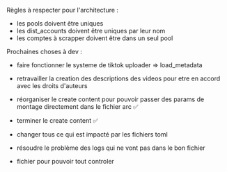 Règles à respecter pour l'architecture :
- les pools doivent être uniques
- les dist_accounts doivent être uniques par leur nom
- les comptes à scrapper doivent être dans un seul pool

Prochaines choses à dev :

- faire fonctionner le systeme de tiktok uploader
=> load_metadata

- retravailler la creation des descriptions des videos pour etre en accord avec les droits d'auteurs

- réorganiser le create content pour pouvoir passer des params de montage directement dans le fichier arc ✅
- terminer le create content ✅

- changer tous ce qui est impacté par les fichiers toml

- résoudre le problème des logs qui ne vont pas dans le bon fichier

- fichier pour pouvoir tout controler